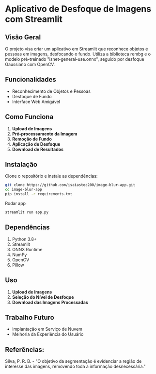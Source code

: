 # Aplicativo de Desfoque de Imagens com Streamlit

## Visão Geral
O projeto visa criar um aplicativo em Streamlit que reconhece objetos e pessoas em imagens, desfocando o fundo. Utiliza a biblioteca rembg e o modelo pré-treinado "isnet-general-use.onnx", seguido por desfoque Gaussiano com OpenCV.

## Funcionalidades
- Reconhecimento de Objetos e Pessoas
- Desfoque de Fundo
- Interface Web Amigável

## Como Funciona
1. **Upload de Imagens**
2. **Pré-processamento da Imagem**
3. **Remoção de Fundo**
4. **Aplicação de Desfoque**
5. **Download de Resultados**
   
## Instalação
Clone o repositório e instale as dependências:
```bash
git clone https://github.com/isaiastec200/image-blur-app.git
cd image-blur-app
pip install -r requirements.txt
```
Rodar app
```bash
streamlit run app.py
```

## Dependências
1.  Python 3.8+
2. Streamlit
3. ONNX Runtime
4. NumPy
5. OpenCV
6. Pillow
   
## Uso

1. **Upload de Imagens**
2. **Seleção do Nível de Desfoque**
3. **Download das Imagens Processadas**

## Trabalho Futuro
- Implantação em Serviço de Nuvem
- Melhoria da Experiência do Usuário
## Referências:
Silva, P. R. B. - "O objetivo da segmentação é evidenciar a região de interesse das imagens, removendo toda a informação desnecessária."
